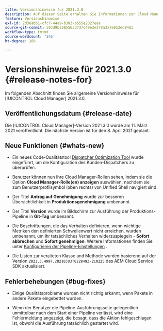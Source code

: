 ```yaml
---
title: Versionshinweise für 2021.3.0
description: Auf dieser Seite erhalten Sie Informationen zur Cloud Manager-Version 2021.3.0.
feature: Versionshinweise
exl-id: 2d38abb1-cfc7-44a9-b303-b555e2827eea
source-git-commit: 503d9b25855633737c49e3e278a3a76052ed84d1
workflow-type: tm+mt
source-wordcount: '246'
ht-degree: 18%

---
```


# Versionshinweise für 2021.3.0 {#release-notes-for}

Im folgenden Abschnitt finden Sie allgemeine Versionshinweise für [!UICONTROL Cloud Manager] 2021.3.0.

## Veröffentlichungsdatum {#release-date}

Die [!UICONTROL Cloud Manager]-Version 2021.3.0 wurde am 11. März 2021 veröffentlicht.
Die nächste Version ist für den 8. April 2021 geplant.

## Neue Funktionen {#whats-new}

* Ein neues Code-Qualitätstool [Dispatcher Optimization Tool](https://experienceleague.adobe.com/docs/experience-manager-cloud-manager/using/how-to-use/custom-code-quality-rules.html?lang=en#dispatcher-optimization-tool-rules) wurde eingeführt, um die Konfiguration des Kunden-Dispatchers zu überprüfen.

* Benutzer können nun ihre Cloud Manager-Rollen sehen, indem sie die Option **Cloud Manager-Rolle(en) anzeigen** auswählen, nachdem sie zum Benutzerprofilsymbol (oben rechts) von Unified Shell navigiert sind.

* Der Titel **Antrag auf Genehmigung** wurde zur besseren Übersichtlichkeit in **Produktionsgenehmigung** umbenannt.

* Der Titel **Version** wurde im Bildschirm zur Ausführung der Produktions-Pipeline in **Git-Tag** umbenannt.

* Die Beschriftungen, die das Verhalten definieren, wenn wichtige Metriken den definierten Schwellenwert nicht erreichen, wurden umbenannt, um ihr tatsächliches Verhalten widerzuspiegeln - **Sofort abbrechen** und **Sofort genehmigen**. Weitere Informationen finden Sie unter [Konfigurieren der Pipeline-Einstellungen](https://experienceleague.adobe.com/docs/experience-manager-cloud-manager/using/how-to-use/configuring-pipeline.html?lang=en#configuring-the-pipeline-settings-from-cloud-manager) .

* Die Listen zur veralteten Klasse und Methode wurden basierend auf der Version `2021.3.4997.20210303T022849Z-210225` des AEM Cloud Service SDK aktualisiert.

## Fehlerbehebungen {#bug-fixes}

* Einige Qualitätsprobleme wurden nicht richtig erkannt, wenn Pakete in andere Pakete eingebettet wurden.

* Wenn der Benutzer die Pipeline-Ausführungsseite gelegentlich unmittelbar nach dem Start einer Pipeline verlässt, wird eine Fehlermeldung angezeigt, die besagt, dass die Aktion fehlgeschlagen ist, obwohl die Ausführung tatsächlich gestartet wird.
